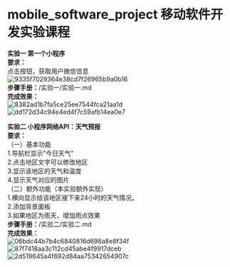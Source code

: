 # mobile_software_project 移动软件开发实验课程
**实验一 第一个小程序**   
**要求：**   
点击按钮，获取用户微信信息    
![9335f7029364e38cd7f26965b9a0b16](https://github.com/user-attachments/assets/45886efe-4805-40a8-bdcc-f15443bd7471)   
**步骤手册：**/实验一/实验一.md    
**完成效果：**    
![8382ad1b7fa5ce25ee7544fca21aa1d](https://github.com/user-attachments/assets/ba7b427a-722a-42d8-925e-d0d88bb126bb)    
![dd172d34c94e4ed4f7c59afb14ea0e7](https://github.com/user-attachments/assets/eeaf188d-f889-4730-9716-f88a5a5d2343)    

**实验二 小程序网络API：天气预报**   
**要求：**       
（一）基本功能   
1.导航栏显示”今日天气“   
2.点击地区文字可以修改地区   
3.显示该地区的天气和温度   
4.显示天气对应的图片   
（二）额外功能（本实验额外实现）   
1.横向显示给该地区接下来24小时的天气情况。   
2.添加背景面板   
3.如果地区为雨天，增加雨点效果   
**步骤手册：**/实验二/实验二.md   
**完成效果：**   
![06bdc44b7b4c6840816d698a8e8f34f](https://github.com/user-attachments/assets/e092472f-6c0e-4649-a167-02305029e6a4)   
![87f7418aa3c112cd45abe4f9917dceb](https://github.com/user-attachments/assets/194d3737-1b64-423f-bae4-a032be9cdd1f)   
![2d519645a4f692d84aa75342654907c](https://github.com/user-attachments/assets/705fa4d8-79cd-48c7-89f9-ef913d51870d)   

